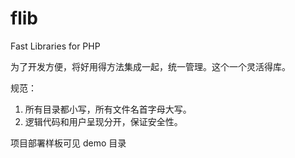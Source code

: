 flib
====

Fast Libraries for PHP

为了开发方便，将好用得方法集成一起，统一管理。这个一个灵活得库。


规范：

1. 所有目录都小写，所有文件名首字母大写。
2. 逻辑代码和用户呈现分开，保证安全性。

项目部署样板可见 demo 目录
